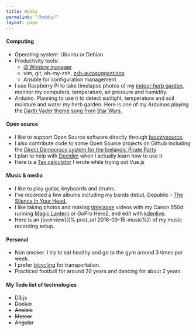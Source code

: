 ```yaml
---
title: Hobby
permalink: "/hobby/"
layout: page
---
```


#### Computing
* Operating system: Ubuntu or Debian
* Productivity tools:
  * [i3 Window manager](http://i3wm.org/)
  * vim, git, oh-my-zsh, [zsh-autosuggestions](https://github.com/zsh-users/zsh-autosuggestions)
  * Ansible for configuration management
* I use Raspberry Pi to take timelapse photos of my [indoor herb garden](https://www.youtube.com/watch?v=3lpvy2-G25Q), monitor my computers, temperature, air pressure and humidity. 
* Arduino. Planning to use it to detect sunlight, temperature and soil moisture and water my herb garden. Here is one of my Arduinos playing the [Darth Vader theme song from Star Wars.](https://youtu.be/rEUASjuaOWA?t=43s)

#### Open source
* I like to support Open Source software directly through [bountysource](https://www.bountysource.com/people/26380-viktorsmari).
* I also contribute code to some Open Source projects on Github including the [Direct Democracy system for the Icelandic Pirate Party](https://github.com/piratar/wasa2il/)
* I plan to help with [Decidim](http://decidim.org) when I actually learn how to use it
* Here is a [Tax calculator](https://viktorsmari.github.io/tax-calculator/) I wrote while trying out Vue.js


#### Music & media
* I like to play guitar, keyboards and drums.
* I've recorded a few albums including my bands debut, Depublic - [The Silence In Your Head.](https://www.youtube.com/playlist?list=PLqk4VryX8RVrl27dEd91rj1gl9fCWycNf)
* I like taking photos and making [timelapse](https://www.youtube.com/playlist?list=PLaxquseA83on1yrIPwW4m-F2g13ECG3l8) videos with my Canon 550d running [Magic Lantern](https://magiclantern.fm/) or GoPro Hero2, end edit with [kdenlive](https://kdenlive.org/).
* Here is an [overview]({% post_url 2016-03-15-music%}) of my music recording setup.


#### Personal
* Non smoker. I try to eat healthy and go to the gym around 3 times per week.
* I prefer [bicycling](/strava.html) for transportation.
* Practiced football for around 20 years and dancing for about 2 years.


#### My Todo list of technologies
* D3.js
* ~~Docker~~
* ~~Ansible~~
* ~~Meteor~~
* ~~Angular~~
